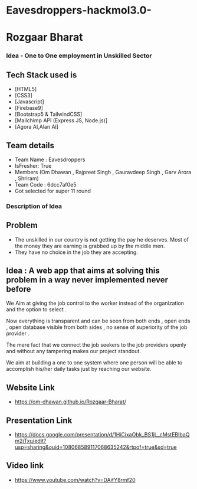 
# Eavesdroppers-hackmol3.0-
# Rozgaar Bharat
### Idea - One to One employment in Unskilled Sector

## Tech Stack used is

 - [HTML5]
 - [CSS3]
 - [Javascript]
 - [Firebase9]
 - [Bootstrap5 & TailwindCSS]
 - [Mailchimp API (Express JS, Node.js)]
 - [Agora AI,Alan AI]

## Team details

- Team Name : Eavesdroppers
- IsFresher: True
- Members (Om Dhawan , Rajpreet Singh , Gauravdeep Singh , Garv Arora , Shriram)
- Team Code : 6dcc7af0e5
- Got selected for super 11 round


### Description of Idea
## Problem

- The unskilled in our country is not getting the pay he deserves. Most of the money they are earning is grabbed up by the middle men.
- They have no choice in the job they are accepting.

## Idea : A web app that aims at solving this problem in a way never implemented never before

We Aim at giving the job control to the worker instead of the organization and the option to select .

Now everything is transparent and can be seen from both ends , open ends , open database visible from both sides , no sense of superiority of the job provider .

The mere fact that we connect the job seekers to the job providers openly and without any tampering makes our project standout.

We aim at building a one to one system where one person will be able to accomplish his/her daily tasks just by reaching our website.

## Website Link

- https://om-dhawan.github.io/Rozgaar-Bharat/

## Presentation Link

- https://docs.google.com/presentation/d/1HiCixaObk_BS1jL_cMstEBIbaQm2jTxu/edit?usp=sharing&ouid=108068589117068635242&rtpof=true&sd=true


## Video link

- https://www.youtube.com/watch?v=DAifY8rmf20
